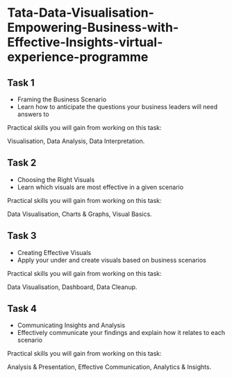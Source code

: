 # Tata-Data-Visualisation-Empowering-Business-with-Effective-Insights-virtual-experience-programme

## Task 1

* Framing the Business Scenario
* Learn how to anticipate the questions your business leaders will need answers to

Practical skills you will gain from working on this task:

Visualisation, Data Analysis, Data Interpretation.

## Task 2

* Choosing the Right Visuals
* Learn which visuals are most effective in a given scenario

Practical skills you will gain from working on this task:

Data Visualisation, Charts & Graphs, Visual Basics.

## Task 3

* Creating Effective Visuals
* Apply your under and create visuals based on business scenarios

Practical skills you will gain from working on this task:

Data Visualisation, Dashboard, Data Cleanup.

## Task 4

* Communicating Insights and Analysis
* Effectively communicate your findings and explain how it relates to each scenario

Practical skills you will gain from working on this task:

Analysis & Presentation, Effective Communication, Analytics & Insights.
